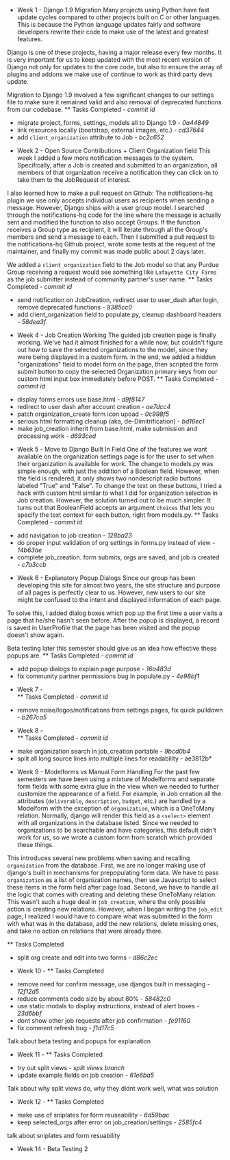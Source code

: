 * Week 1 - Django 1.9 Migration
Many projects using Python have fast update cycles compared to other projects built on C or other languages.  This is because the Python language updates fairly and software developers rewrite their code to make use of the latest and greatest features.

Django is one of these projects, having a major release every few months.  It is very important for us to keep updated with the most recent version of Django not only for updates to the core code, but also to ensure the array of plugins and addons we make use of continue to work as third party devs update.

Migration to Django 1.9 involved a few significant changes to our settings file to make sure it remained valid and also removal of deprecated functions from our codebase.
** Tasks Completed - *commit id*
- migrate project, forms, settings, models all to Django 1.9 - *0a44849*
- link resources locally (bootstrap, external images, etc.) - *cd37644* 
- add `client_organization` attribute to Job - *bc2c652*


* Week 2 - Open Source Contributions + Client Organization field
This week I added a few more notification messages to the system.  Specifically, after a Job is created and submitted to an organization, all members of that organization receive a notification they can click on to take them to the JobRequest of interest.

I also learned how to make a pull request on Github:  The notifications-hq plugin we use only accepts individual users as recipients when sending a message.  However, Django ships with a user group model.  I searched through the notifications-hq code for the line where the message is actually sent and modified the function to also accept Groups.  If the function receives a Group type as recipient, it will iterate through all the Group's members and send a message to each.  Then I submitted a pull request to the notifications-hq Github project, wrote some tests at the request of the maintainer, and finally my commit was made public about 2 days later.

We added a `client_organization` field to the Job model so that any Purdue Group receiving a request would see something like `Lafayette City Farms` as the job submitter instead of community partner's user name.
** Tasks Completed - *commit id*
- send notification on JobCreation, redirect user to user_dash after login, remove deprecated functions - *8385cc0*
- add client_organization field to populate.py, cleanup dashboard headers - *58dea3f*

* Week 4 - Job Creation Working
The guided job creation page is finally working.  We've had it almost finished for a while now, but couldn't figure out how to save the selected organizations to the model, since they were being displayed in a custom form.  In the end, we added a hidden "organizations" field to model form on the page, then scripted the form submit button to copy the selected Organization primary keys from our custom html input box immediately before POST.
** Tasks Completed - *commit id*
- display forms errors use base.html - *d9f8147*
- redirect to user dash after account creation - *ae7dcc4*
- patch organization_create form icon upoad - *0c998f5*
- serious html formatting cleanup (aka, de-Dimitrification) - *bd16ec1*
- make job_creation inherit from base.html, make submission and processing work - *d693ced*

* Week 5 - Move to Django Built In Field
One of the features we want available on the organization settings page is for the user to set when their organization is available for work.  The change to models.py was simple enough, with just the addition of a Boolean field.  However, when the field is rendered, it only shows two nondescript radio buttons labeled "True" and "False".  To change the text on these buttons, I tried a hack with custom html similar to what I did for organization selection in Job creation.  However, the solution turned out to be much simpler.  It turns out that BooleanField accepts an argument `choices` that lets you specify the text context for each button, right from models.py.
** Tasks Completed - *commit id*
- add navigation to job creation - *128ba23*
- do proper input validation of org settings in forms.py instead of view - *14b63ae*
- complete job_creation. form submits, orgs are saved, and job is created - *c7a3ccb*
* Week 6 - Explanatory Popup Dialogs
Since our group has been developing this site for almost two years, the site structure and purpose of all pages is perfectly clear to us.  However, new users to our site might be confused to the intent and displayed information of each page.

To solve this, I added dialog boxes which pop up the first time a user visits a page that he/she hasn't seen before.  After the popup is displayed, a record is saved in UserProfile that the page has been visited and the popup doesn't show again.

Beta testing later this semester should give us an idea how effective these popups are.
** Tasks Completed - *commit id*
- add popup dialogs to explain page purpose - *16a483d*
- fix community partner permissions bug in populate.py - *4e98bf1*
* Week 7 -  
** Tasks Completed - *commit id*
- remove noise/logos/notifications from settings pages, fix quick pulldown - *b267ca5*
* Week 8 -  
** Tasks Completed - *commit id*
- make organization search in job_creation portable - *9bcd0b4*
- split all long source lines into multiple lines for readability - ae3812b*

* Week 9 - Modelforms vs Manual Form Handling
For the past few semesters we have been using a mixture of Modelforms and separate form fields with some extra glue in the view when we needed to further customize the appearance of a field.  For example, in Job creation all the attributes (`deliverable`, `description`, `budget`, etc.) are handled by a Modelform with the exception of `organization`, which is a OneToMany relation.  Normally, django will render this field as a `<select>` element with all organizations in the database listed.  Since we needed to organizations to be searchable and have categories, this default didn't work for us, so we wrote a custom form from scratch which provided these things.  

This introduces several new problems when saving and recalling `organization` from the database.  First, we are no longer making use of django's built in mechanisms for prepopulating form data.  We have to pass `organization` as a list of organization names, then use Javascript to select these items in the form field after page load.  Second, we have to handle all the logic that comes with creating and deleting these OneToMany relation.  This wasn't such a huge deal in `job_creation`, where the only possible action is creating new relations. However, when I began writing the `job_edit` page, I realized I would have to compare what was submitted in the form with what was in the database, add the new relations, delete missing ones, and take no action on relations that were already there.

** Tasks Completed
- split org create and edit into two forms - *d86c2ec*

* Week 10 - 
** Tasks Completed
- remove need  for confirm message, use djangos built in messaging - *12f12d5*
- reduce comments code size by about 80% - *58482c0*
- use static modals to display instructions, instead of alert boxes - *23d6bbf*
- dont show other job requests after job confirmation - *fe91160*
- fix comment refresh bug - *f1d17c5*


Talk about beta testing and popups for explanation

* Week 11 - 
** Tasks Completed
- try out split views - *split views branch*
- update example fields on job creation - *61e6ba5*

Talk about why split views do, why they didnt work well, what was solution

* Week 12 - 
** Tasks Completed
- make use of sniplates for form reuseability - *6d59bac*
- keep selected_orgs after error on job_creation/settings - *2585fc4*

talk about sniplates and form resuability

* Week 14 - Beta Testing 2

